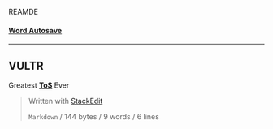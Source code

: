 REAMDE

#### [Word Autosave](Word%20Office%20365%20Autosave%20Recovery.md)
---
## **VULTR**  
Greatest [**ToS**](https://www.vultr.com/legal/tos/) Ever  

> Written with [StackEdit](https://stackedit.io/)
>
> `Markdown` / 144 bytes / 9 words / 6 lines
<!--stackedit_data:
eyJoaXN0b3J5IjpbMzgyOTgzNTRdfQ==
-->